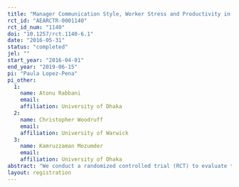 ```yaml
---
title: "Manager Communication Style, Worker Stress and Productivity in Bangladeshi Garment Factories"
rct_id: "AEARCTR-0001140"
rct_id_num: "1140"
doi: "10.1257/rct.1140-6.1"
date: "2016-05-31"
status: "completed"
jel: ""
start_year: "2016-04-01"
end_year: "2019-06-15"
pi: "Paula Lopez-Pena"
pi_other:
  1:
    name: Atonu Rabbani
    email: 
    affiliation: University of Dhaka
  2:
    name: Christopher Woodruff
    email: 
    affiliation: University of Warwick
  3:
    name: Kamruzzaman Mozumder
    email: 
    affiliation: University of Dhaka
abstract: "We conduct a randomized controlled trial (RCT) to evaluate the impact of on-the-job soft skills training for supervisors on line productivity, worker attendance, and psychological well-being in five garment factories in Bangladesh. Line supervisors and chiefs are randomly selected to receive either ten sessions of cognitive behavioral therapy featuring effective communication and stress management techniques; ten health information sessions (active control intervention), or no intervention (pure control group). We measure stress levels using biomarkers (hair cortisol) and self-reported data. We also measure on-the-job productivity, income, absenteeism, and hours of work. "
layout: registration
---
```


